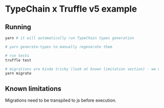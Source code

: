 # TypeChain x Truffle v5 example

## Running

```sh
yarn # it will automatically run TypeChain types generation

# yarn generate-types to manually regenerate them

# run tests
truffle test

# migrations are kinda tricky (look at known limitation section) - we need to transpile ts to js file (this is not a case for tests)
yarn migrate
```


## Known limitations

Migrations need to be transpiled to js before execution.
